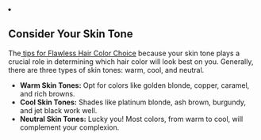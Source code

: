 <li>
    <h2><i class="fas fa-palette"></i>Consider Your Skin Tone</h2>
    <p>The<a href=https://kosasalonsf.com/blog/tips-for-flawless-hair-color/> tips for Flawless Hair Color Choice</a> because your skin tone plays a crucial role in determining which hair color will look best on you. Generally, there are three types of skin tones: warm, cool, and neutral.</p>
    <ul>
        <li><strong>Warm Skin Tones:</strong> Opt for colors like golden blonde, copper, caramel, and rich browns.</li>
        <li><strong>Cool Skin Tones:</strong> Shades like platinum blonde, ash brown, burgundy, and jet black work well.</li>
        <li><strong>Neutral Skin Tones:</strong> Lucky you! Most colors, from warm to cool, will complement your complexion.</li>
    </ul>
</li>


       
